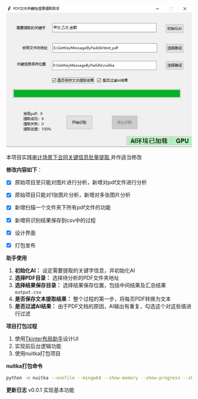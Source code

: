 ![](doc/gui.png)


本项目实践[审计场景下合同关键信息批量提取](https://aistudio.baidu.com/projectdetail/4434018?contributionType=1),并作适当修改

**修改内容如下**：

- [x] 原始项目至只能对图片进行分析，新增对pdf文件进行分析
- [x] 原始项目只能对1张图片分析，新增对多张图片分析
- [x] 新增扫描一个文件夹下所有pdf文件的功能
- [x] 新增将识别结果保存到csv中的过程
- [x] 设计界面
- [x] 打包发布


**助手使用**

1. **初始化AI：** 设定需要提取的关键字信息，并初始化AI
2. **选择PDF目录：** 选择待分析的PDF文件夹地址
3. **选择结果保存目录：** 选择结果保存位置，包括中间结果及汇总结果`output.csv`
4. **是否保存文本提取结果：** 整个过程的第一步，将每页PDF转换为文本
5. **是否过滤AI结果：** 由于PDF文档的原因，AI输出有重复，勾选这个对这些值进行过滤

**项目打包过程**

1. 使用[Tkinter布局助手](https://www.pytk.net)设计UI
2. 实现前后台逻辑功能
3. 使用nuitka打包项目


**nuitka打包命令**

```bash
python -m nuitka --onefile --mingw64 --show-memory --show-progress --show-modules --enable-plugin=pylint-warnings --windows-company-name=EHOLLY --enable-plugin=tk-inter  --nofollow-import-to=paddle --nofollow-import-to=paddleocr --nofollow-import-to=paddlenlp --windows-product-name=GetPDFKeyInformation --windows-file-version=0.0.1 --windows-product-version=0.0.1  --windows-file-description="PDF关键信息提取工具" main.py
```

**更新日志**
v0.0.1 实现基本功能

